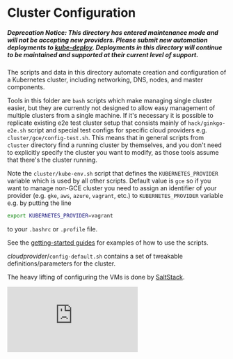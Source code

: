 # Cluster Configuration

##### Deprecation Notice: This directory has entered maintenance mode and will not be accepting new providers. Please submit new automation deployments to [kube-deploy](https://github.com/kubernetes/kube-deploy). Deployments in this directory will continue to be maintained and supported at their current level of support.

The scripts and data in this directory automate creation and configuration of a Kubernetes cluster, including networking, DNS, nodes, and master components.

Tools in this folder are `bash` scripts which make managing single cluster easier, but they are currently not designed to allow easy management of multiple clusters from a single machine. If it's necessary it is possible to replicate existing e2e test cluster setup that consists mainly of `hack/ginkgo-e2e.sh` script and special test configs for specific cloud providers e.g. `cluster/gce/config-test.sh`. This means that in general scripts from `cluster` directory find a running cluster by themselves, and you don't need to explicitly specify the cluster you want to modify, as those tools assume that there's the cluster running.

Note the `cluster/kube-env.sh` script that defines the `KUBERNETES_PROVIDER` variable which is used by all other scripts. Default value is `gce` so if you want to manage non-GCE cluster you need to assign an identifier of your provider (e.g. `gke`, `aws`, `azure`, `vagrant`, etc.) to `KUBERNETES_PROVIDER` variable e.g. by putting the line
```bash
export KUBERNETES_PROVIDER=vagrant
```
to your `.bashrc` or `.profile` file.

See the [getting-started guides](../docs/getting-started-guides) for examples of how to use the scripts.

*cloudprovider*/`config-default.sh` contains a set of tweakable definitions/parameters for the cluster.

The heavy lifting of configuring the VMs is done by [SaltStack](http://www.saltstack.com/).


[![Analytics](https://kubernetes-site.appspot.com/UA-36037335-10/GitHub/cluster/README.md?pixel)]()
